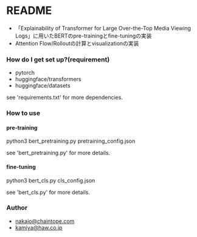 # README #
* 「Explainability of Transformer for Large Over-the-Top Media Viewing Logs」に用いたBERTのpre-trainingとfine-tuningの実装
* Attention Flow/Rolloutの計算とvisualizationの実装

### How do I get set up?(requirement) ###
* pytorch
* huggingface/transformers
* huggingface/datasets

see 'requirements.txt' for more dependencies.

### How to use ###

#### pre-training
python3 bert_pretraining.py pretraining_config.json

see 'bert_pretraining.py' for more details.

#### fine-tuning
python3 bert_cls.py cls_config.json

see 'bert_cls.py' for more details.

### Author ###

* nakajo@chaintope.com
* kamiya@haw.co.jp